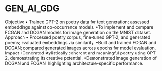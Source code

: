 # GEN_AI_GDG
Objective • Trained GPT-2 on poetry data for text generation; assessed embeddings against co-occurrence models.
•To implement and compare FCGAN and DCGAN models for image generation on the MNIST dataset.
Approach • Processed poetry corpus, fine-tuned GPT-2, and generated poems; evaluated embeddings via similarity.
•Built and trained FCGAN and DCGAN; compared generated images across epochs for model evaluation.
Impact •Generated stylistically coherent and meaningful poetry using GPT-2, demonstrating its creative potential.
•Demonstrated image generation of DCGAN and FCGAN, highlighting architecture-specific performance.
